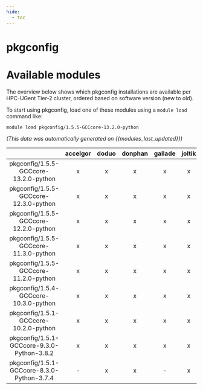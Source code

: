 ```yaml
---
hide:
  - toc
---
```


pkgconfig
=========

# Available modules


The overview below shows which pkgconfig installations are available per HPC-UGent Tier-2 cluster, ordered based on software version (new to old).

To start using pkgconfig, load one of these modules using a `module load` command like:

```shell
module load pkgconfig/1.5.5-GCCcore-13.2.0-python
```

*(This data was automatically generated on {{modules_last_updated}})*  

| |accelgor|doduo|donphan|gallade|joltik|shinx|skitty|
| :---: | :---: | :---: | :---: | :---: | :---: | :---: | :---: |
|pkgconfig/1.5.5-GCCcore-13.2.0-python|x|x|x|x|x|x|x|
|pkgconfig/1.5.5-GCCcore-12.3.0-python|x|x|x|x|x|x|x|
|pkgconfig/1.5.5-GCCcore-12.2.0-python|x|x|x|x|x|x|-|
|pkgconfig/1.5.5-GCCcore-11.3.0-python|x|x|x|x|x|-|-|
|pkgconfig/1.5.5-GCCcore-11.2.0-python|x|x|x|x|x|-|-|
|pkgconfig/1.5.4-GCCcore-10.3.0-python|x|x|x|x|x|-|-|
|pkgconfig/1.5.1-GCCcore-10.2.0-python|x|x|x|x|x|-|-|
|pkgconfig/1.5.1-GCCcore-9.3.0-Python-3.8.2|x|x|x|x|x|-|-|
|pkgconfig/1.5.1-GCCcore-8.3.0-Python-3.7.4|-|x|x|-|x|-|-|

